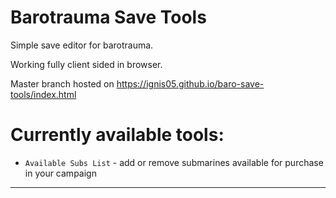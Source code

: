 # Barotrauma Save Tools

Simple save editor for barotrauma.

Working fully client sided in browser.

Master branch hosted on https://ignis05.github.io/baro-save-tools/index.html

# Currently available tools:

-  `Available Subs List` - add or remove submarines available for purchase in your campaign

<hr>
